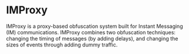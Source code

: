 # IMProxy
IMProxy is a proxy-based obfuscation system built for Instant Messaging (IM) communications. IMProxy combines two obfuscation
techniques: changing the timing of messages (by adding delays), and changing the sizes of events through adding dummy traffic.
